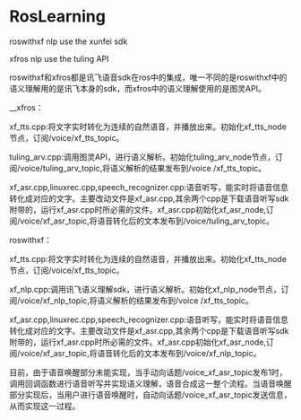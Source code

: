 # RosLearning
roswithxf nlp use the xunfei sdk

xfros  nlp use the tuling API

roswithxf和xfros都是讯飞语音sdk在ros中的集成，唯一不同的是roswithxf中的语义理解用的是讯飞本身的sdk，而xfros中的语义理解使用的是图灵API。

__xfros：

xf_tts.cpp:将文字实时转化为连续的自然语音，并播放出来。初始化xf_tts_node节点，订阅/voice/xf_tts_topic。

tuling_arv.cpp:调用图灵API，进行语义解析。初始化tuling_arv_node节点，订阅/voice/tuling_arv_topic,将语义解析的结果发布到/voice        /xf_tts_topic。

xf_asr.cpp,linuxrec.cpp,speech_recognizer.cpp:语音听写，能实时将语音信息转化成对应的文字。主要改动文件是xf_asr.cpp,其余两个cpp是下载语音听写sdk附带的，运行xf_asr.cpp时所必需的文件。xf_asr.cpp初始化xf_asr_node,订阅/voice/xf_asr_topic,将语音转化后的文本发布到/voice/tuling_arv_topic。
      
      
      
roswithxf：

xf_tts.cpp:将文字实时转化为连续的自然语音，并播放出来。初始化xf_tts_node节点，订阅/voice/xf_tts_topic。

xf_nlp.cpp:调用讯飞语义理解sdk，进行语义解析。初始化xf_nlp_node节点，订阅/voice/xf_nlp_topic,将语义解析的结果发布到/voice        /xf_tts_topic。

xf_asr.cpp,linuxrec.cpp,speech_recognizer.cpp:语音听写，能实时将语音信息转化成对应的文字。主要改动文件是xf_asr.cpp,其余两个cpp是下载语音听写sdk附带的，运行xf_asr.cpp时所必需的文件。xf_asr.cpp初始化xf_asr_node,订阅/voice/xf_asr_topic,将语音转化后的文本发布到/voice/xf_nlp_topic。

目前，由于语音唤醒部分未能实现，当手动向话题/voice_xf_asr_topic发布1时，调用回调函数进行语音听写并实现语义理解，语音合成这一整个流程。当语音唤醒部分实现后，当用户进行语音唤醒时，自动向话题/voice_xf_asr_topic发送信息，从而实现这一过程。
      

     
      
